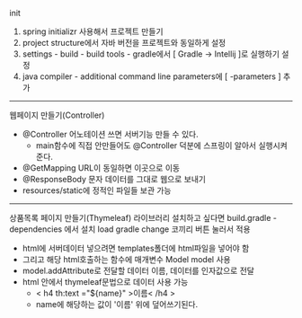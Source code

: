 init
1. spring initializr 사용해서 프로젝트 만들기
2. project structure에서 자바 버전을 프로젝트와 동일하게 설정
3. settings - build - build tools - gradle에서 [ Gradle -> Intellij ]로 실행하기 설정
4. java compiler - additional command line parameters에 [ -parameters ] 추가
---
웹페이지 만들기(Controller)
- @Controller 어노테이션 쓰면 서버기능 만들 수 있다.
  - main함수에 직접 안만들어도 @Controller 덕분에 스프링이 알아서 실행시켜 준다.
- @GetMapping URL이 동일하면 이곳으로 이동
- @ResponseBody 문자 데이터를 그대로 웹으로 보내기
- resources/static에 정적인 파일들 보관 가능

---
상품목록 페이지 만들기(Thymeleaf)
라이브러리 설치하고 싶다면 build.gradle - dependencies 에서 설치
load gradle change 코끼리 버튼 눌러서 적용

- html에 서버데이터 넣으려면 templates폴더에 html파일을 넣어야 함
- 그리고 해당 html호출하는 함수에 매개변수 Model model 사용
- model.addAttribute로 전달할 데이터 이름, 데이터를 인자값으로 전달
- html 안에서 thymeleaf문법으로 데이터 사용 가능
  - < h4 th:text ="${name}" >이름< /h4 >
  - name에 해당하는 값이 '이름' 위에 덮어쓰기된다.
